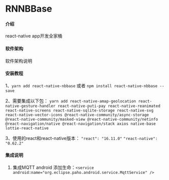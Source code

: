 # RNNBBase

#### 介绍
react-native app开发全家桶

#### 软件架构
软件架构说明


#### 安装教程

1、`yarn add react-native-nbbase` 或者 `npm install react-native-nbbase --save`

2、需要集成以下包：
    `yarn add react-native-amap-geolocation react-native-gesture-handler react-native-puti-pay react-native-reanimated react-native-screens react-native-sqlite-storage react-native-svg react-native-vector-icons @react-native-community/async-storage @react-native-community/masked-view @react-native-community/netinfo @react-navigation/native @react-navigation/stack axios native-base lottie-react-native`
    
3、使用的react和react-native版本：
    `"react": "16.11.0"` `"react-native": "0.62.2"`

#### 集成说明

1.  集成MQTT
    android  添加生命：`<service android:name="org.eclipse.paho.android.service.MqttService" />`

